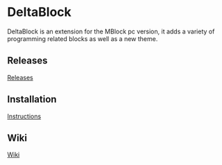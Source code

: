 # DeltaBlock
DeltaBlock is an extension for the MBlock pc version,
it adds a variety of programming related blocks as well
as a new theme.

## Releases
[Releases](https://github.com/DeltaBlock/DeltaBlock/Releases)

## Installation
[Instructions](https://github.com/DeltaBlock/DeltaBlock/wiki/Installation)

## Wiki
[Wiki](https://github.com/DeltaBlock/DeltaBlock/wiki)

